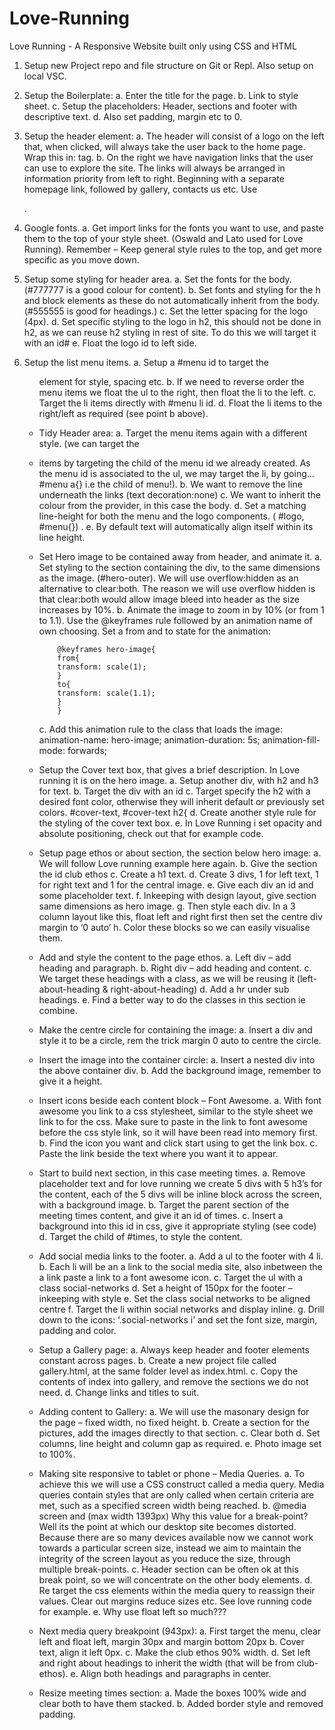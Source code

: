 # Love-Running
Love Running - A Responsive Website built only using CSS and HTML

1.	Setup new Project repo and file structure on Git or Repl. Also setup on local VSC.

2.	Setup the Boilerplate:
	a.	Enter the title for the page.
	b.	Link to style sheet.
	c.	Setup the placeholders: Header, sections and footer with descriptive text.
	d.	Also set padding, margin etc to 0.

3.	Setup the header element:
	a.	The header will consist of a logo on the left that, when clicked, will always take the user back to the home page. Wrap this in: <a> tag.
	b.	On the right we have navigation links that the user can use to explore the site. The links will always be arranged in information priority from left to right. Beginning with a separate homepage link, followed by gallery, contacts us etc. Use <nav>.

4.	Google fonts.
	a.	Get import links for the fonts you want to use, and paste them to the top of your style sheet. (Oswald and Lato used for Love Running). Remember – Keep general style rules to the top, and get more specific as you move down.

5.	Setup some styling for header area.
	a.	Set the fonts for the body. (#777777 is a good colour for content).
	b.	Set fonts and styling for the h and block elements as these do not automatically inherit from the body. (#555555 is good for headings.) 
	c.	Set the letter spacing for the logo (4px).
	d.	Set specific styling to the logo in h2, this should not be done in h2, as we can reuse h2 styling in rest of site. To do this we will target it with an id#
	e.	Float the logo id to left side.

6.	Setup the list menu items.
	a.	Setup a #menu id to target the <ul> element for style, spacing etc.
	b.	If we need to reverse order the menu items we float the ul to the right, then float the li to the left.
	c.	Target the li items directly with #menu li id.
	d.	Float the li items to the right/left as required (see point b above).

7.	Tidy Header area:
	a.	Target the menu items again with a different style. (we can target the <li> items by targeting the child of the menu id we already created. As the menu id is associated to the ul, we may target the li, by going... #menu a{} i.e the child of menu!).
	b.	We want to remove the line underneath the links (text decoration:none)
	c.	We want to inherit the colour from the provider, in this case the body.
	d.	Set a matching line-height for both the menu and the logo components. (              #logo, #menu{}) . 
	e.	By default text will automatically align itself within its line height.

8.	Set Hero image to be contained away from header, and animate it.
	a.	Set styling to the section containing the div, to the same dimensions as the image. (#hero-outer). We will use overflow:hidden as an alternative to clear:both. The reason we will use overflow hidden is that clear:both would allow image bleed into header as the size increases by 10%.
	b.	Animate the image to zoom in by 10% (or from 1 to 1.1). Use the @keyframes rule followed by an animation name of own choosing. Set a from and to state for the animation:



			@keyframes hero-image{
			from{
			transform: scale(1);
			}
			to{
			transform: scale(1.1);
			}
			}
	c.	Add this animation rule to the class that loads the image:
		animation-name: hero-image;
		animation-duration: 5s;
		animation-fill-mode: forwards;

9.	Setup the Cover text box, that gives a brief description. In Love running it is on the hero image.
	a.	Setup another div, with h2 and h3 for text.
	b.	Target the div with an id
	c.	Target specify the h2 with a desired font color, otherwise they will inherit default or previously set colors.
		#cover-text, #cover-text h2{
	d.	Create another style rule for the styling of the cover text box.
	e.	In Love Running i set opacity and absolute positioning, check out that for example code.

10.	Setup page ethos or about section, the section below hero image:
	a.	We will follow Love running example here again.
	b.	Give the section the id club ethos
	c.	Create a h1 text.
	d.	Create 3 divs, 1 for left text, 1 for right text and 1 for the central image.
	e.	Give each div an id and some placeholder text.
	f.	Inkeeping with design layout, give section same dimensions as hero image.
	g.	Then style each div. In a 3 column layout like this, float left and right first then set the centre div margin to ‘0 auto’
	h.	Color these blocks so we can easily visualise them.

11.	Add and style the content to the page ethos. 
	a.	 Left div – add heading and paragraph.
	b.	Right div – add heading and content.
	c.	We target these headings with a class, as we will be reusing it (left-about-heading & right-about-heading)
	d.	Add a hr under sub headings.
	e.	Find a better way to do the classes in this section ie combine.

12.	Make the centre circle for containing the image:
	a.	Insert a div and style it to be a circle, rem the trick margin 0 auto to centre the circle.

13.	 Insert the image into the container circle:
	a.	Insert a nested div into the above container div.
	b.	Add the background image, remember to give it a height.

14.	Insert icons beside each content block – Font Awesome.
	a.	With font awesome you link to a css stylesheet, similar to the style sheet we link to for the css. Make sure to paste in the link to font awesome before the css style link, so it will have been read into memory first.
	b.	Find the icon you want and click start using to get the link box.
	c.	Paste the link beside the text where you want it to appear.

15.	Start to build next section, in this case meeting times.
	a.	Remove placeholder text and for love running we create 5 divs with 5 h3’s for the content, each of the 5 divs will be inline block across the screen, with a background image.
	b.	Target the parent section of the meeting times content, and give it an id of times.
	c.	Insert a background into this id in css, give it appropriate styling (see code)
	d.	Target the child of #times, to style the content.

16.	Add social media links to the footer.
	a.	Add a ul to the footer with 4 li.
	b.	Each li will be an a link to the social media site, also inbetween the a link paste a link to a font awesome icon.
	c.	Target the ul with a class social-networks
	d.	Set a height of 150px for the footer – inkeeping with style
	e.	Set the class social networks to be aligned centre
	f.	Target the li within social networks and display inline.
	g.	Drill down to the icons: ‘.social-networks i’ and set the font size, margin, padding and color.

17.	Setup a Gallery page:
	a.	Always keep header and footer elements constant across pages.
	b.	Create a new project file called gallery.html, at the same folder level as index.html.
	c.	Copy the contents of index into gallery, and remove the sections we do not need.
	d.	Change links and titles to suit.

18.	Adding content to Gallery:
	a.	We will use the masonary design for the page – fixed width, no fixed height.
	b.	Create a section for the pictures, add the images directly to that section.
	c.	Clear both
	d.	Set columns, line height and column gap as required.
	e.	Photo image set to 100%.

19.	Making site responsive to tablet or phone – Media Queries.
	a.	To achieve this we will use a CSS construct called a media query. Media queries contain styles that are only called when certain criteria are met, such as a specified screen width being reached. 
	b.	@media screen and (max width 1393px)  Why this value for a break-point? Well its the point at which our desktop site becomes distorted. Because there are so many devices available now we cannot work towards a particular screen size, instead we aim to maintain the integrity of the screen layout as you reduce the size, through multiple break-points.
	c.	Header section can be often ok at this break point, so we will concentrate on the other body elements.
	d.	Re target the css elements within the media query to reassign their values. Clear out margins reduce sizes etc. See love running code for example.
	e.	Why use float left so much???

20.	Next media query breakpoint (943px):
	a.	First target the menu, clear left and float left, margin 30px and margin bottom 20px
	b.	Cover text, align it left 0px.
	c.	Make the club ethos 90% width.
	d.	Set left and right about headings to inherit the width (that will be from club-ethos).
	e.	Align both headings and paragraphs in center.

21.	Resize meeting times section:
	a.	Made the boxes 100% wide and clear both to have them stacked.
	b.	Added border style and removed padding.

